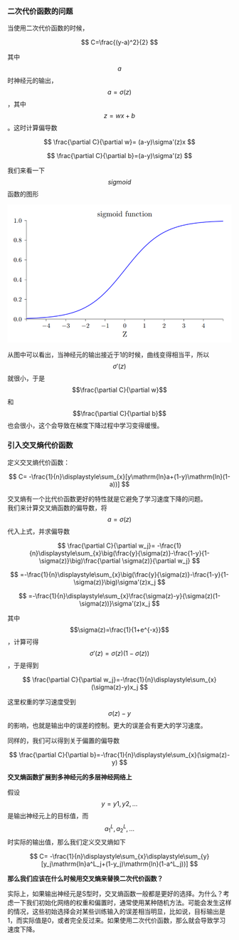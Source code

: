 ### 二次代价函数的问题

当使用二次代价函数的时候，


$$
C=\frac{(y-a)^2}{2}
$$


其中$$a$$时神经元的输出，$$a=\sigma(z)$$，其中$$z=wx+b$$。这时计算偏导数


$$
\frac{\partial C}{\partial w}= (a-y)\sigma'(z)x
$$



$$
\frac{\partial C}{\partial b}=(a-y)\sigma'(z)
$$


我们来看一下$$sigmoid$$函数的图形

![](/assets/sigmoid_function.png)

从图中可以看出，当神经元的输出接近于1的时候，曲线变得相当平，所以$$\sigma'(z)$$就很小，于是$$\frac{\partial C}{\partial w}$$和$$\frac{\partial C}{\partial b}$$也会很小，这个会导致在梯度下降过程中学习变得缓慢。

### 引入交叉熵代价函数

定义交叉熵代价函数：


$$
C= -\frac{1}{n}\displaystyle\sum_{x}[y\mathrm{ln}a+(1-y)\mathrm{ln}(1-a))]
$$


交叉熵有一个比代价函数更好的特性就是它避免了学习速度下降的问题。  
我们来计算交叉熵函数的偏导数，将$$a = \sigma(z)$$ 代入上式，并求偏导数


$$
\frac{\partial C}{\partial w_j}= -\frac{1}{n}\displaystyle\sum_{x}\big(\frac{y}{\sigma(z)}-\frac{1-y}{1-\sigma(z)}\big)\frac{\partial \sigma(z)}{\partial w_j}
$$



$$
=-\frac{1}{n}\displaystyle\sum_{x}\big(\frac{y}{\sigma(z)}-\frac{1-y}{1-\sigma(z)}\big)\sigma'(z)x_j
$$



$$
=-\frac{1}{n}\displaystyle\sum_{x}\frac{\sigma(z)-y}{\sigma(z)(1-\sigma(z))}\sigma'(z)x_j
$$


其中$$\sigma(z)=\frac{1}{1+e^{-x}}$$，计算可得$$\sigma'(z)=\sigma(z)(1-\sigma(z))$$，于是得到


$$
\frac{\partial C}{\partial w_j}=-\frac{1}{n}\displaystyle\sum_{x}(\sigma(z)-y)x_j
$$


这里权重的学习速度受到$$\sigma(z)-y$$的影响，也就是输出中的误差的控制。更大的误差会有更大的学习速度。

同样的，我们可以得到关于偏置的偏导数


$$
\frac{\partial C}{\partial b}=-\frac{1}{n}\displaystyle\sum_{x}(\sigma(z)-y)
$$


**交叉熵函数扩展到多神经元的多层神经网络上**

假设$$y=y1,y2,...$$是输出神经元上的目标值，而$$a^L_1,a^L_2,...$$时实际的输出值，那么我们定义交叉熵如下


$$
C= -\frac{1}{n}\displaystyle\sum_{x}\displaystyle\sum_{y}[y_j\mathrm{ln}a^L_j+(1-y_j)\mathrm{ln}(1-a^L_j))]
$$


**那么我们应该在什么时候用交叉熵来替换二次代价函数？**

实际上，如果输出神经元是S型时，交叉熵函数一般都是更好的选择。为什么？考虑一下我们初始化网络的权重和偏置时，通常使用某种随机方法。可能会发生这样的情况，这些初始选择会对某些训练输入的误差相当明显，比如说，目标输出是1，而实际值是0，或者完全反过来。如果使用二次代价函数，那么就会导致学习速度下降。

